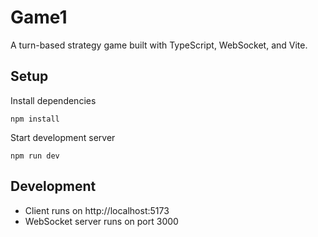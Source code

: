 # Game1

A turn-based strategy game built with TypeScript, WebSocket, and Vite.

## Setup

Install dependencies

    npm install
    
Start development server

    npm run dev

## Development

- Client runs on http://localhost:5173
- WebSocket server runs on port 3000
